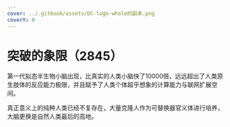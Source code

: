 ```yaml
---
cover: ../.gitbook/assets/DC-logo-whole的副本.png
coverY: 0
---
```


# 突破的象限（2845）

第一代拟态半生物小脑出现，比真实的人类小脑快了10000倍，远远超出了人类原生肢体的反应能力极限，并且赋予了人类个体超乎想象的计算能力与联网扩展空间。



真正意义上的纯种人类已经不复存在，大量克隆人作为可替换器官义体进行培养，大脑更换是自然人类最后的高地。
